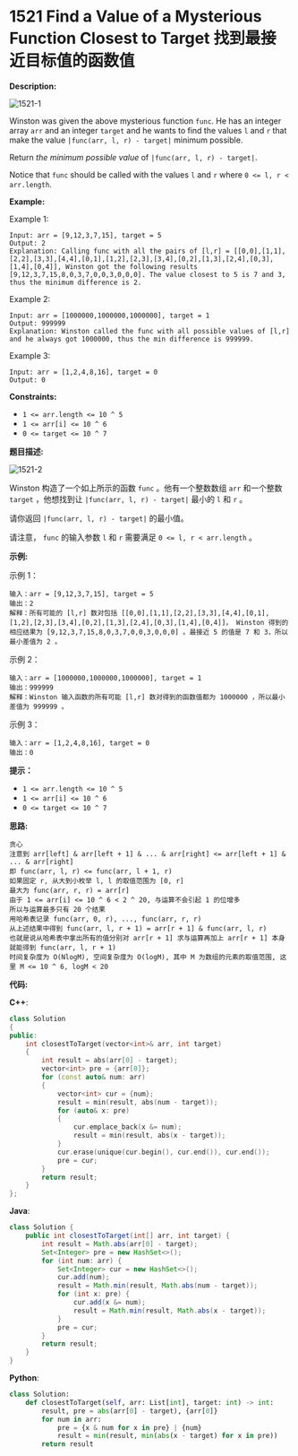# 1521 Find a Value of a Mysterious Function Closest to Target 找到最接近目标值的函数值

__Description:__

![1521-1](https://assets.leetcode.com/uploads/2020/07/09/change.png)

Winston was given the above mysterious function `func`. He has an integer array `arr` and an integer `target` and he wants to find the values `l` and `r` that make the value `|func(arr, l, r) - target|` minimum possible.

Return _the minimum possible value_ of `|func(arr, l, r) - target|`.

Notice that `func` should be called with the values `l` and `r` where `0 <= l, r < arr.length`.

__Example:__

Example 1:

```text
Input: arr = [9,12,3,7,15], target = 5
Output: 2
Explanation: Calling func with all the pairs of [l,r] = [[0,0],[1,1],[2,2],[3,3],[4,4],[0,1],[1,2],[2,3],[3,4],[0,2],[1,3],[2,4],[0,3],[1,4],[0,4]], Winston got the following results [9,12,3,7,15,8,0,3,7,0,0,3,0,0,0]. The value closest to 5 is 7 and 3, thus the minimum difference is 2.
```

Example 2:

```text
Input: arr = [1000000,1000000,1000000], target = 1
Output: 999999
Explanation: Winston called the func with all possible values of [l,r] and he always got 1000000, thus the min difference is 999999.
```

Example 3:

```text
Input: arr = [1,2,4,8,16], target = 0
Output: 0
```

__Constraints:__

- `1 <= arr.length <= 10 ^ 5`
- `1 <= arr[i] <= 10 ^ 6`
- `0 <= target <= 10 ^ 7`

__题目描述:__

![1521-2](https://assets.leetcode-cn.com/aliyun-lc-upload/uploads/2020/07/19/change.png)

Winston 构造了一个如上所示的函数 `func` 。他有一个整数数组 `arr` 和一个整数 `target` ，他想找到让 `|func(arr, l, r) - target|` 最小的 `l` 和 `r` 。

请你返回 `|func(arr, l, r) - target|` 的最小值。

请注意， `func` 的输入参数 `l` 和 `r` 需要满足 `0 <= l, r < arr.length` 。

__示例:__

示例 1：

```text
输入：arr = [9,12,3,7,15], target = 5
输出：2
解释：所有可能的 [l,r] 数对包括 [[0,0],[1,1],[2,2],[3,3],[4,4],[0,1],[1,2],[2,3],[3,4],[0,2],[1,3],[2,4],[0,3],[1,4],[0,4]]， Winston 得到的相应结果为 [9,12,3,7,15,8,0,3,7,0,0,3,0,0,0] 。最接近 5 的值是 7 和 3，所以最小差值为 2 。
```

示例 2：

```text
输入：arr = [1000000,1000000,1000000], target = 1
输出：999999
解释：Winston 输入函数的所有可能 [l,r] 数对得到的函数值都为 1000000 ，所以最小差值为 999999 。
```

示例 3：

```text
输入：arr = [1,2,4,8,16], target = 0
输出：0
```

__提示：__

- `1 <= arr.length <= 10 ^ 5`
- `1 <= arr[i] <= 10 ^ 6`
- `0 <= target <= 10 ^ 7`

__思路:__

```text
贪心
注意到 arr[left] & arr[left + 1] & ... & arr[right] <= arr[left + 1] & ... & arr[right]
即 func(arr, l, r) <= func(arr, l + 1, r)
如果固定 r, 从大到小枚举 l, l 的取值范围为 [0, r]
最大为 func(arr, r, r) = arr[r]
由于 1 <= arr[i] <= 10 ^ 6 < 2 ^ 20, 与运算不会引起 1 的位增多
所以与运算最多只有 20 个结果
用哈希表记录 func(arr, 0, r), ..., func(arr, r, r)
从上述结果中得到 func(arr, l, r + 1) = arr[r + 1] & func(arr, l, r)
也就是说从哈希表中拿出所有的值分别对 arr[r + 1] 求与运算再加上 arr[r + 1] 本身就能得到 func(arr, l, r + 1)
时间复杂度为 O(NlogM), 空间复杂度为 O(logM), 其中 M 为数组的元素的取值范围, 这里 M <= 10 ^ 6, logM < 20
```

__代码:__

__C++__:

```C++
class Solution 
{
public:
    int closestToTarget(vector<int>& arr, int target) 
    {
        int result = abs(arr[0] - target);
        vector<int> pre = {arr[0]};
        for (const auto& num: arr) 
        {
            vector<int> cur = {num};
            result = min(result, abs(num - target));
            for (auto& x: pre) 
            {
                cur.emplace_back(x &= num);
                result = min(result, abs(x - target));
            }
            cur.erase(unique(cur.begin(), cur.end()), cur.end());
            pre = cur;
        }
        return result;
    }
};
```

__Java__:

```Java
class Solution {
    public int closestToTarget(int[] arr, int target) {
        int result = Math.abs(arr[0] - target);
        Set<Integer> pre = new HashSet<>();
        for (int num: arr) {
            Set<Integer> cur = new HashSet<>();
            cur.add(num);
            result = Math.min(result, Math.abs(num - target));
            for (int x: pre) {
                cur.add(x &= num);
                result = Math.min(result, Math.abs(x - target));
            }
            pre = cur;
        }
        return result;
    }
}
```

__Python__:

```Python
class Solution:
    def closestToTarget(self, arr: List[int], target: int) -> int:
        result, pre = abs(arr[0] - target), {arr[0]}
        for num in arr:
            pre = {x & num for x in pre} | {num}
            result = min(result, min(abs(x - target) for x in pre))
        return result
```
